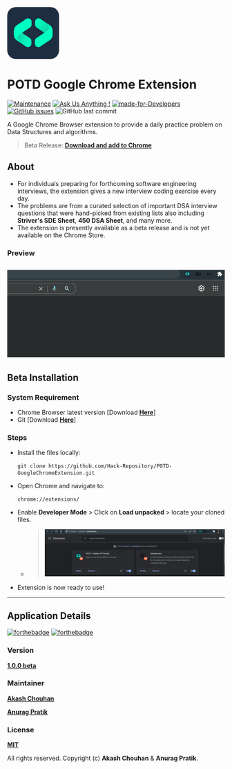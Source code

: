 <img src="./assets/POTD_logo_128.png" width='120px' style="border-radius:20px">

# POTD Google Chrome Extension
[![Maintenance](https://img.shields.io/badge/Maintained%3F-Yes-8ebb9c.svg)](https://github.com/Hack-Repository/POTD-GoogleChromeExtension "Repo Maintained")
[![Ask Us Anything !](https://img.shields.io/badge/Ask%20Us-Anything-1abc9c.svg)](https://github.com/Hack-Repository/ "github.com/Hack-Repository")
[![made-for-Developers](https://img.shields.io/badge/Made%20for-Developers-426658.svg)](https://github.com/Hack-Repository/POTD-GoogleChromeExtension "POTD")
[![GitHub issues](https://img.shields.io/github/issues/Hack-Repository/POTD-GoogleChromeExtension.svg)](https://github.com/Hack-Repository/POTD-GoogleChromeExtension/issues) ![GitHub last commit](https://img.shields.io/github/last-commit/Hack-Repository/POTD-GoogleChromeExtension.svg)

A Google Chrome Browser extension to provide a daily practice problem on Data Structures and algorithms.

> Beta Release: **[Download and add to Chrome](https://github.com/Hack-Repository/POTD-UI/blob/main/README.md#Beta-Installation "Download from Github")**

## About 
* For individuals preparing for forthcoming software engineering interviews, the extension gives a new interview coding exercise every day.
* The problems are from a curated selection of important DSA interview questions that were hand-picked from existing lists also including **Striver's SDE Sheet**, **450 DSA Sheet**, and many more.
* The extension is presently available as a beta release and is not yet available on the Chrome Store.

### Preview
![POTD Extension](./assets/POTD_ExtensionUI.gif)
---
## Beta Installation
### System Requirement
   * Chrome Browser latest version [Download **[Here](https://www.google.com/chrome/?brand=CHBD&gclid=Cj0KCQiAuvOPBhDXARIsAKzLQ8GZY_WmaEIgK6cagEdWIdNzxyVbGzhwAREeMNvw3CuYuskT3SQEWaQaAgh-EALw_wcB&gclsrc=aw.ds "Chrome Browser")**]
   * Git [Download **[Here](https://git-scm.com/ "Git")**]
### Steps
* Install the files locally:
  ```
  git clone https://github.com/Hack-Repository/POTD-GoogleChromeExtension.git  
  ```
* Open Chrome and navigate to:
  ```
  chrome://extensions/
  ```
* Enable **Developer Mode** > Click on **Load unpacked** > locate your cloned files.
  * > ![Setup Developer Mode in Chrome](./assets/Setup_1.gif)
* Extension is now ready to use!   

---
## Application Details
[![forthebadge](https://forthebadge.com/images/badges/cc-0.svg)](https://github.com/Hack-Repository/POTD-GoogleChromeExtension) 
[![forthebadge](https://forthebadge.com/images/badges/powered-by-coffee.svg)](https://github.com/Hack-Repository/POTD-GoogleChromeExtension)

### Version
**[1.0.0 beta](https://github.com/Hack-Repository/POTD-GoogleChromeExtension "POTD CLient Version")**

### Maintainer
**[Akash Chouhan](https://github.com/akashchouhan16 "akashchouhan16")**

**[Anurag Pratik](https://github.com/anurag-pratik "anurag-pratik")**

### License
**[MIT](https://github.com/Hack-Repository/POTD-GoogleChromeExtension/blob/main/LICENSE "License")**

All rights reserved. Copyright (c) **Akash Chouhan** & **Anurag Pratik**.